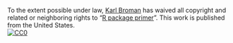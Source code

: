To the extent possible under law,
[Karl Broman](http://github.com/kbroman)
has waived all copyright and related or neighboring rights to
&ldquo;[R package primer](http://github.com/kbroman/pkg_primer)&rdquo;.
This work is published from the United States.
<br/>
[![CC0](http://i.creativecommons.org/p/zero/1.0/88x31.png)](http://creativecommons.org/publicdomain/zero/1.0/)
